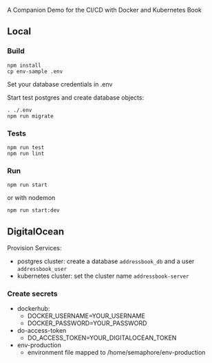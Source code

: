 A Companion Demo for the CI/CD with Docker and Kubernetes Book

## Local

### Build

    npm install
    cp env-sample .env

Set your database credentials in .env

Start test postgres and create database objects:

    . ./.env
    npm run migrate

### Tests

    npm run test
    npm run lint

### Run

    npm run start

or with nodemon

    npm run start:dev

## DigitalOcean

Provision Services:
 - postgres cluster: create a database `addressbook_db` and a user `addressbook_user`
 - kubernetes cluster: set the cluster name `addressbook-server`

### Create secrets

- dockerhub:
  - DOCKER_USERNAME=YOUR_USERNAME
  - DOCKER_PASSWORD=YOUR_PASSWORD
- do-access-token
  - DO_ACCESS_TOKEN=YOUR_DIGITALOCEAN_TOKEN
- env-production
  - environment file mapped to /home/semaphore/env-production




